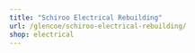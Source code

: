 ```yaml
---
title: "Schiroo Electrical Rebuilding"
url: /glencoe/schiroo-electrical-rebuilding/
shop: electrical
---
```

